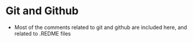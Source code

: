 # Git and Github
* Most of the comments related to git and github are included here, and related to .REDME files
